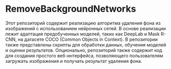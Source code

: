 # RemoveBackgroundNetworks

Этот репозиторий содержит реализацию алгоритма удаления фона из изображений с использованием нейронных сетей. В основе
реализации лежит адаптация предобученных моделей, таких как DeepLab и Mask R-CNN, на датасете COCO (Common Objects in
Context). В репозитории также представлены скрипты для обработки данных, обучения моделей и оценки результатов.
Опционально, репозиторий также содержит код для создания простого веб-интерфейса, позволяющего пользователям загружать
изображения и получать результат удаления фона.